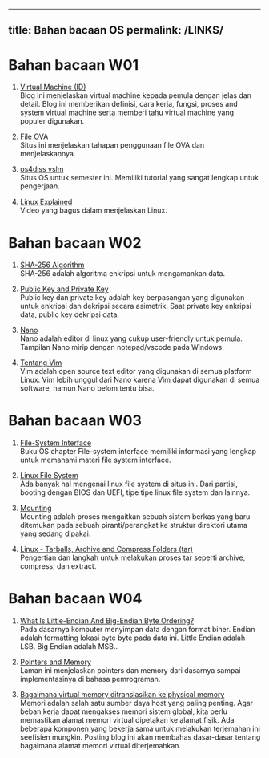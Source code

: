 
---
title: Bahan bacaan OS
permalink: /LINKS/
---

# Bahan bacaan W01

1. [Virtual Machine (ID)](https://www.goldenfast.net/blog/virtual-machine-adalah/) <br>
Blog ini menjelaskan virtual machine kepada pemula dengan jelas dan detail. Blog ini memberikan definisi, cara kerja, fungsi, proses and system virtual machine serta memberi tahu virtual machine yang populer digunakan.

2. [File OVA](https://wikis.utexas.edu/display/MSBTech/Installing+OVA+files+using+VirtualBox) <br>
Situs ini menjelaskan tahapan penggunaan file OVA dan menjelaskannya.

3. [os4diss vslm](https://osp4diss.vlsm.org/) <br>
Situs OS untuk semester ini. Memiliki tutorial yang sangat lengkap untuk pengerjaan.

4. [Linux Explained](https://www.youtube.com/watch?v=PwugmcN1hf8) <br>
Video yang bagus dalam menjelaskan Linux.

# Bahan bacaan W02

1. [SHA-256 Algorithm](https://www.n-able.com/blog/sha-256-encryption) <br>
SHA-256 adalah algoritma enkripsi untuk mengamankan data.

2. [Public Key and Private Key](https://www.youtube.com/watch?v=r4HQ8Bp-pfw) <br>
Public key dan private key adalah key berpasangan yang digunakan untuk enkripsi dan dekripsi secara asimetrik. Saat private key enkripsi data, public key dekripsi data.

3. [Nano](https://www.nano-editor.org/docs.php) <br>
Nano adalah editor di linux yang cukup user-friendly untuk pemula. Tampilan Nano mirip dengan notepad/vscode pada Windows.

4. [Tentang Vim](https://thevaluable.dev/vim-beginner/) <br>
Vim adalah open source text editor yang digunakan di semua platform Linux. Vim lebih unggul dari Nano karena Vim dapat digunakan di semua software, namun Nano belom tentu bisa.

# Bahan bacaan W03

1. [File-System Interface](https://www.oreilly.com/library/view/operating-system-concepts/9780471694663/ch10.html) <br>
Buku OS chapter File-system interface memiliki informasi yang lengkap untuk memahami materi file system interface.

2. [Linux File System](https://www.tecmint.com/linux-file-system-explained/) <br>
Ada banyak hal mengenai linux file system di situs ini. Dari partisi, booting dengan BIOS dan UEFI, tipe tipe linux file system dan lainnya.

3. [Mounting](http://openstorage.gunadarma.ac.id/linux/docs/v06/Kuliah/SistemOperasi/BUKU/SistemOperasi-4.X-2/ch14s07.html) <br>
Mounting adalah proses mengaitkan sebuah sistem berkas yang baru ditemukan pada sebuah piranti/perangkat ke struktur direktori utama yang sedang dipakai.

4. [Linux - Tarballs, Archive and Compress Folders (tar)](https://www.youtube.com/watch?v=l0yqs8t6ywo) <br>
Pengertian dan langkah untuk melakukan proses tar seperti archive, compress, dan extract.

# Bahan bacaan W04

1. [What Is Little-Endian And Big-Endian Byte Ordering?](https://www.section.io/engineering-education/what-is-little-endian-and-big-endian/)<br>
Pada dasarnya komputer menyimpan data dengan format biner. Endian adalah formatting lokasi byte byte pada data ini. Little Endian adalah LSB, Big Endian adalah MSB..

2. [Pointers and Memory](http://cslibrary.stanford.edu/102/) <br>
Laman ini menjelaskan pointers dan memory dari dasarnya sampai implementasinya di bahasa pemrograman.

3. [Bagaimana virtual memory ditranslasikan ke physical memory](https://blogs.vmware.com/vsphere/2020/03/how-is-virtual-memory-translated-to-physical-memory.html) <br>
Memori adalah salah satu sumber daya host yang paling penting. Agar beban kerja dapat mengakses memori sistem global, kita perlu memastikan alamat memori virtual dipetakan ke alamat fisik. Ada beberapa komponen yang bekerja sama untuk melakukan terjemahan ini seefisien mungkin. Posting blog ini akan membahas dasar-dasar tentang bagaimana alamat memori virtual diterjemahkan.
